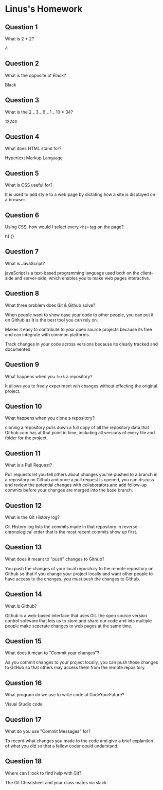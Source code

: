 # Linus's Homework

## Question 1

What is 2 + 2?

4

## Question 2

What is the opposite of Black?

Black

## Question 3

What is the 2 _ 3 _ 6 _ 1 _ 10 \* 34?

12240

## Question 4

What does HTML stand for?

Hypertext Markup Language

## Question 5

What is CSS useful for?

It is used to add style to a web page by dictating how a site is displayed on a browser.

## Question 6

Using CSS, how would I select every `<h1>` tag on the page?

h1 {}

## Question 7

What is JavaScript?

javaScript is a text-based programming language used both on the client-side and server-side, which enables you to make web pages interactive.

## Question 8

What three problem does Git & Github solve?

When people want to show case your code to other people, you can put it on Github as it is the best tool you can rely on.

Makes it easy to contribute to your open source projects because its free and can integrate with common platforms.

Track changes in your code across versions because its clearly tracked and documented.

## Question 9

What happens when you `fork` a repository?

It allows you to freely experiment wih changes without effecting the original project.

## Question 10

What happens when you clone a repository?

cloning a repository pulls down a full copy of all the repository data that Github.com has at that point in time, including all versions of every file and folder for the project.

## Question 11

What is a Pull Request?

Pull requests let you tell others about changes you've pushed to a branch in a repository on Github and once a pull request is opened, you can discuss and review the potential changes with collaborators and add follow-up commits before your changes are merged into the base branch.

## Question 12

What is the Git History log?

Git History log lists the commits made in that repository in reverse chronological order that is the most recent commits show up first.

## Question 13

What does it meant to "push" changes to Github?

You push the changes of your local repository to the remote repository on Github so that if you change your project locally and want other people to have access to the changes, you must push the changes to Github.

## Question 14

What is Github?

Github is a web-based interface that uses Git. the open source version control software that lets us to store and share our code and lets multiple people make seperate changes to web pages at the same time.

## Question 15

What does it mean to "Commit your changes"?

As you commit changes to your project locally, you can push those changes to GitHub so that others may access them from the remote repository.

## Question 16

What program do we use to write code at CodeYourFuture?

Visual Studio code

## Question 17

What do you use "Commit Messages" for?

To record what changes you made to the code and give a brief explantion of what you did so that a fellow coder could understand.

## Question 18

Where can I look to find help with Git?

The Git Cheatsheet and your class mates via slack.
